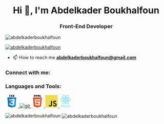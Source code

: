 <h1 align="center">Hi 👋, I'm Abdelkader Boukhalfoun</h1>
<h3 align="center">Front-End Developer</h3>

<p align="left"> <img src="https://komarev.com/ghpvc/?username=abdelkaderboukhalfoun&label=Profile%20views&color=0e75b6&style=flat" alt="abdelkaderboukhalfoun" /> </p>

<p align="left"> <a href="https://github.com/ryo-ma/github-profile-trophy"><img src="https://github-profile-trophy.vercel.app/?username=abdelkaderboukhalfoun" alt="abdelkaderboukhalfoun" /></a> </p>

- 📫 How to reach me **abdelkaderboukhalfoun@gmail.com**

<h3 align="left">Connect with me:</h3>
<p align="left">
</p>

<h3 align="left">Languages and Tools:</h3>
<p align="left"> <a href="https://www.w3schools.com/css/" target="_blank" rel="noreferrer"> <img src="https://raw.githubusercontent.com/devicons/devicon/master/icons/css3/css3-original-wordmark.svg" alt="css3" width="40" height="40"/> </a> <a href="https://git-scm.com/" target="_blank" rel="noreferrer"> <img src="https://www.vectorlogo.zone/logos/git-scm/git-scm-icon.svg" alt="git" width="40" height="40"/> </a> <a href="https://www.w3.org/html/" target="_blank" rel="noreferrer"> <img src="https://raw.githubusercontent.com/devicons/devicon/master/icons/html5/html5-original-wordmark.svg" alt="html5" width="40" height="40"/> </a> <a href="https://developer.mozilla.org/en-US/docs/Web/JavaScript" target="_blank" rel="noreferrer"> <img src="https://raw.githubusercontent.com/devicons/devicon/master/icons/javascript/javascript-original.svg" alt="javascript" width="40" height="40"/> </a> <a href="https://reactjs.org/" target="_blank" rel="noreferrer"> <img src="https://raw.githubusercontent.com/devicons/devicon/master/icons/react/react-original-wordmark.svg" alt="react" width="40" height="40"/> </a> </p>

<p><img align="left" src="https://github-readme-stats.vercel.app/api/top-langs?username=abdelkaderboukhalfoun&show_icons=true&locale=en&layout=compact" alt="abdelkaderboukhalfoun" /></p>

<p>&nbsp;<img align="center" src="https://github-readme-stats.vercel.app/api?username=abdelkaderboukhalfoun&show_icons=true&locale=en" alt="abdelkaderboukhalfoun" /></p>

